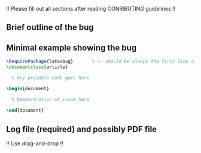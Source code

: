 !! Please fill out all sections after reading CONRIBUTING guidelines !!

## Brief outline of the bug



## Minimal example showing the bug

```latex
\RequirePackage{latexbug}       % <--should be always the first line (see CONTRIBUTING)!
\documentclass{article}

  % Any preamble code goes here

\begin{document}

  % Demonstration of issue here
  
\end{document}
```


## Log file (required) and possibly PDF file  

!! Use drag-and-drop !!

